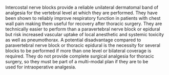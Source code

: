 Intercostal nerve blocks provide a reliable unilateral dermatomal band of analgesia for the vertebral level at which they are performed. They have been shown to reliably improve respiratory function in patients with chest wall pain making them useful for recovery after thoracic surgery. They are technically easier to perform than a paravertebral nerve block or epidural but risk increased vascular uptake of local anesthetic and systemic toxicity as well as pneumothorax. A potential disadvantage compared to paravertebral nerve block or thoracic epidural is the necessity for several blocks to be performed if more than one level or bilateral coverage is required. They do not provide complete surgical analgesia for thoracic surgery, so they must be part of a multi-modal plan if they are to be used for intraoperative analgesia.